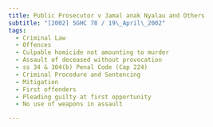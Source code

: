 ```yaml
---
title: Public Prosecutor v Jamal anak Nyalau and Others 
subtitle: "[2002] SGHC 78 / 19\_April\_2002"
tags:
  - Criminal Law
  - Offences
  - Culpable homicide not amounting to murder
  - Assault of deceased without provocation
  - ss 34 & 304(b) Penal Code (Cap 224)
  - Criminal Procedure and Sentencing
  - Mitigation
  - First offenders
  - Pleading guilty at first opportunity
  - No use of weapons in assault

---
```


